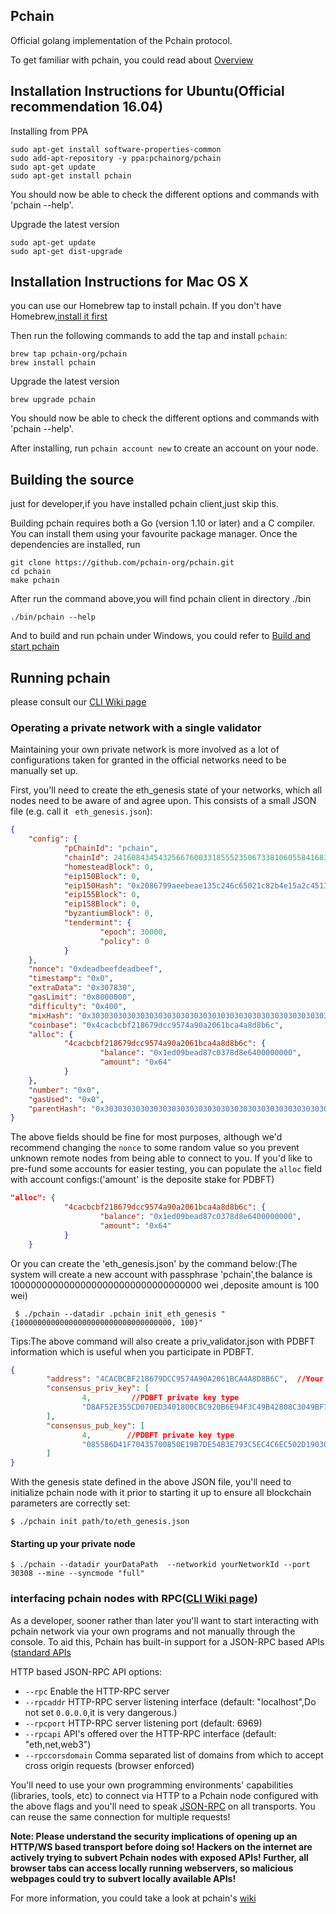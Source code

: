 ## Pchain

Official golang implementation of the Pchain protocol.

To get familiar with pchain, you could read about [Overview](https://github.com/pchain-org/pchain/wiki/Welcome-to-pchain)

## Installation Instructions for Ubuntu(Official recommendation 16.04)

Installing from PPA
```
sudo apt-get install software-properties-common
sudo add-apt-repository -y ppa:pchainorg/pchain
sudo apt-get update
sudo apt-get install pchain
```
You should now be able to check the different options and commands with 'pchain --help'.

Upgrade the latest version

```
sudo apt-get update
sudo apt-get dist-upgrade
```

## Installation Instructions for Mac OS X

you can use our Homebrew tap to install pchain. If you don't have Homebrew,[install it first](https://brew.sh/)

Then run the following commands to add the tap and install `pchain`:

```shell
brew tap pchain-org/pchain
brew install pchain
```

Upgrade the latest version

```shell
brew upgrade pchain
```
You should now be able to check the different options and commands with 'pchain --help'.

After installing, run `pchain account new` to create an account on your node.

## Building the source
just for developer,if you have installed pchain client,just skip this.

Building pchain requires both a Go (version 1.10 or later) and a C compiler.
You can install them using your favourite package manager.
Once the dependencies are installed, run
```shell
git clone https://github.com/pchain-org/pchain.git
cd pchain
make pchain
```
After run the command above,you will find pchain client in directory ./bin

```shell
./bin/pchain --help

```

And to build and run pchain under Windows, you could refer to [Build and start pchain](https://github.com/pchain-org/pchain/wiki/Build-and-start-pchain)

## Running pchain

please consult our
[CLI Wiki page](https://github.com/pchain-org/pchain/wiki/Command-Line-Options)


### Operating a private network with a single validator

Maintaining your own private network is more involved as a lot of configurations taken for granted in
the official networks need to be manually set up.

First, you'll need to create the eth_genesis state of your networks, which all nodes need to be aware of
and agree upon. This consists of a small JSON file (e.g. call it ` eth_genesis.json`):

```json
{
    "config": {
            "pChainId": "pchain",
            "chainId": 24160843454325667600331855523506733810605584168331177014437733538279768116753,
            "homesteadBlock": 0,
            "eip150Block": 0,
            "eip150Hash": "0x2086799aeebeae135c246c65021c82b4e15a2c451340993aacfd2751886514f0",
            "eip155Block": 0,
            "eip158Block": 0,
            "byzantiumBlock": 0,
            "tendermint": {
                    "epoch": 30000,
                    "policy": 0
            }
    },
    "nonce": "0xdeadbeefdeadbeef",
    "timestamp": "0x0",
    "extraData": "0x307830",
    "gasLimit": "0x8000000",
    "difficulty": "0x400",
    "mixHash": "0x3030303030303030303030303030303030303030303030303030303030303030",
    "coinbase": "0x4cacbcbf218679dcc9574a90a2061bca4a8d8b6c",
    "alloc": {
            "4cacbcbf218679dcc9574a90a2061bca4a8d8b6c": {
                    "balance": "0x1ed09bead87c0378d8e6400000000",
                    "amount": "0x64"
            }
    },
    "number": "0x0",
    "gasUsed": "0x0",
    "parentHash": "0x3030303030303030303030303030303030303030303030303030303030303030"
}
```

The above fields should be fine for most purposes, although we'd recommend changing the `nonce` to
some random value so you prevent unknown remote nodes from being able to connect to you. If you'd
like to pre-fund some accounts for easier testing, you can populate the `alloc` field with account
configs:('amount' is the deposite stake for PDBFT)


```json
"alloc": {
            "4cacbcbf218679dcc9574a90a2061bca4a8d8b6c": {
                    "balance": "0x1ed09bead87c0378d8e6400000000",
                    "amount": "0x64"
            }
    }
```

Or you can create the 'eth_genesis.json' by the command below:(The system will create a new account with passphrase 'pchain',the balance is 10000000000000000000000000000000000 wei ,deposite amount is 100 wei)

```
 $ ./pchain --datadir .pchain init_eth_genesis "{10000000000000000000000000000000000, 100}"
```

Tips:The above command will also create a priv_validator.json with PDBFT information which is useful when you participate in PDBFT.
```json
{
        "address": "4CACBCBF218679DCC9574A90A2061BCA4A8D8B6C",  //Your Pchain address for PDBFT reward
        "consensus_priv_key": [
                4,         //PDBFT private key type
                "D8AF52E355CD070ED3401800CBC920B6E94F3C49B42808C3049BF7BDB1FA3B19"  //PDBFT private key
        ],
        "consensus_pub_key": [
                4,        //PDBFT private key type
                "085586D41F70435700850E19B7DE54B3E793C5EC4C6EC502D19030EF4F2122823E5A765E56CBA7B4C57E50561F77B022313C39895CA303F3C95D7B7282412F334778B95ACE046A79AEA4DB148334527250C8895AC5DB80459BF5D367236B59AF2DB5C0254E30A6D8CD1FA10AB8A5D872F5EBD312D3160D3E4DD496973BDC75E0"   //PDBFT public key
        ]
}
```

With the genesis state defined in the above JSON file, you'll need to initialize  pchain node
with it prior to starting it up to ensure all blockchain parameters are correctly set:

```
$ ./pchain init path/to/eth_genesis.json
```

#### Starting up your private node

```
$ ./pchain --datadir yourDataPath  --networkid yourNetworkId --port 30308 --mine --syncmode "full" 
```

### interfacing pchain nodes with RPC([CLI Wiki page](https://github.com/pchain-org/pchain/wiki/Command-Line-Options))

As a developer, sooner rather than later you'll want to start interacting with pchain 
network via your own programs and not manually through the console. To aid this, Pchain has built-in
support for a JSON-RPC based APIs ([standard APIs](https://github.com/pchain-org/pchain/wiki/JSON-RPC)

HTTP based JSON-RPC API options:

  * `--rpc` Enable the HTTP-RPC server
  * `--rpcaddr` HTTP-RPC server listening interface (default: "localhost",Do not set `0.0.0.0`,it is very dangerous.)
  * `--rpcport` HTTP-RPC server listening port (default: 6969)
  * `--rpcapi` API's offered over the HTTP-RPC interface (default: "eth,net,web3")
  * `--rpccorsdomain` Comma separated list of domains from which to accept cross origin requests (browser enforced)

You'll need to use your own programming environments' capabilities (libraries, tools, etc) to connect
via HTTP to a Pchain node configured with the above flags and you'll need to speak [JSON-RPC](https://www.jsonrpc.org/specification)
on all transports. You can reuse the same connection for multiple requests!

**Note: Please understand the security implications of opening up an HTTP/WS based transport before
doing so! Hackers on the internet are actively trying to subvert Pchain nodes with exposed APIs!
Further, all browser tabs can access locally running webservers, so malicious webpages could try to
subvert locally available APIs!** 


For more information, you could take a look at pchain's [wiki](https://github.com/pchain-org/pchain/wiki)
